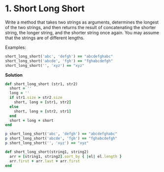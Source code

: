 # 1. Short Long Short

Write a method that takes two strings as  arguments, determines the longest of the two strings, and then returns  the result of concatenating the shorter string, the longer string, and  the shorter string once again. You may assume that the strings are of  different lengths.

Examples:

```ruby
short_long_short('abc', 'defgh') == "abcdefghabc"
short_long_short('abcde', 'fgh') == "fghabcdefgh"
short_long_short('', 'xyz') == "xyz"
```

**Solution**

```ruby
def short_long_short (str1, str2)
  short = ''
  long = ''
  if str1.size > str2.size
    short, long = [str1, str2]
  else 
    short, long = [str2, str1]
  end
  short + long + short
end

p short_long_short('abc', 'defgh') == "abcdefghabc"
p short_long_short('abcde', 'fgh') == "fghabcdefgh"
p short_long_short('', 'xyz') == "xyz"
```

```ruby
def short_long_short(string1, string2)
  arr = [string1, string2].sort_by { |el| el.length }
  arr.first + arr.last + arr.first
end
```

